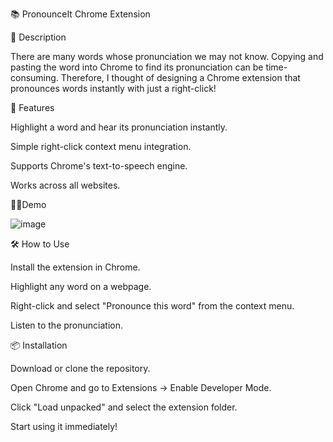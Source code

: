 
📚 PronounceIt Chrome Extension

📝 Description

There are many words whose pronunciation we may not know. Copying and pasting the word into Chrome to find its pronunciation can be time-consuming. Therefore, I thought of designing a Chrome extension that pronounces words instantly with just a right-click!

🚀 Features

Highlight a word and hear its pronunciation instantly.

Simple right-click context menu integration.

Supports Chrome's text-to-speech engine.

Works across all websites.

🚀🚀Demo

![image](https://github.com/user-attachments/assets/a364c146-cf69-4a45-9f50-bda6996ca76d)



🛠️ How to Use

Install the extension in Chrome.

Highlight any word on a webpage.

Right-click and select "Pronounce this word" from the context menu.

Listen to the pronunciation.

📦 Installation

Download or clone the repository.

Open Chrome and go to Extensions → Enable Developer Mode.

Click "Load unpacked" and select the extension folder.

Start using it immediately!
